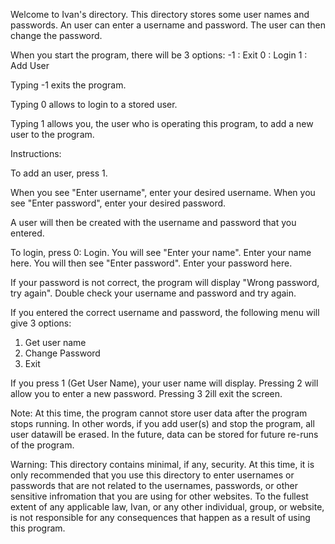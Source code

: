 Welcome to Ivan's directory.
This directory stores some user names and passwords.
An user can enter a username and password. The user can then change the password.

When you start the program, there will be 3 options:
-1 : Exit
0  : Login
1  : Add User

Typing -1 exits the program.

Typing 0 allows to login to a stored user.

Typing 1 allows you, the user who is operating this program, to add a new user to the program.

Instructions:

To add an user, press 1.

When you see "Enter username", enter your desired username.
When you see "Enter password", enter your desired password.

A user will then be created with the username and password that you entered.

To login, press 0: Login.
You will see "Enter your name". Enter your name here.
You will then see "Enter password". Enter your password here.

If your password is not correct, the program will display "Wrong password, try again". Double check your username and password and try again.

If you entered the correct username and password, the following menu will give 3 options:

1. Get user name
2. Change Password
3. Exit

If you press 1 (Get User Name), your user name will display.
Pressing 2 will allow you to enter a new password.
Pressing 3 2ill exit the screen.


Note: At this time, the program cannot store user data after the program stops running. In other words, if you add user(s) and stop the program, all user datawill be erased. In the future, data can be stored for future re-runs of the program. 

Warning: This directory contains minimal, if any, security. At this time, it is only recommended that you use this directory to enter usernames or passwords that are not related to the usernames, passwords, or other sensitive infromation that you are using for other websites.
To the fullest extent of any applicable law, Ivan, or any other individual, group, or website, is not responsible for any consequences that happen as a result of using this program.
